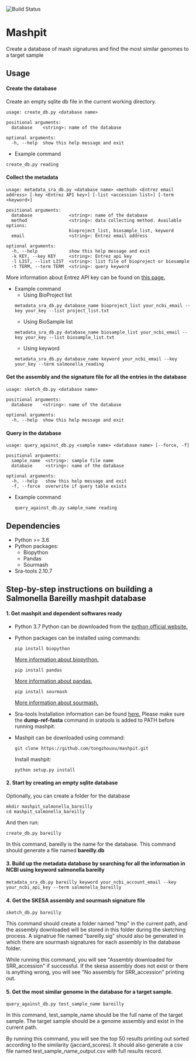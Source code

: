 ![Build Status](https://www.travis-ci.com/tongzhouxu/mashpit.svg?branch=master)
# Mashpit
Create a database of mash signatures and find the most similar genomes to a target sample 

## Usage

#### Create the database
Create an empty sqlite db file in the current working directory.
```
usage: create_db.py <database name>

positional arguments:
  database    <string>: name of the database

optional arguments:
  -h, --help  show this help message and exit
```
- Example command
```
create_db.py reading
```
#### Collect the metadata
```
usage: metadata_sra_db.py <database name> <method> <Entrez email address> [-key <Entrez API key>] [-list <accession list>] [-term <keyword>]

positional arguments:
  database              <string>: name of the database
  method                <string>: data collecting method. Available options:
                        bioproject_list, biosample_list, keyword
  email                 <string>: Entrez email address

optional arguments:
  -h, --help            show this help message and exit
  -k KEY, --key KEY     <string>: Entrez api key
  -l LIST, --list LIST  <string>: list file of bioproject or biosample
  -t TERM, --term TERM  <string>: query keyword
```
More information about Entrez API key can be found on [this page.](https://ncbiinsights.ncbi.nlm.nih.gov/2017/11/02/new-api-keys-for-the-e-utilities/)
- Example command
  - Using BioProject list
  ```
  metadata_sra_db.py database_name bioproject_list your_ncbi_email --key your_key --list project_list.txt
  ```
  - Using BioSample list
  ```
  metadata_sra_db.py database_name biosample_list your_ncbi_email --key your_key --list biosample_list.txt
  ```
  - Using keyword
  ```
  metadata_sra_db.py database_name keyword your_ncbi_email --key your_key --term salmonella_reading
  ```

#### Get the assembly and the signature file for all the entries in the database
```
usage: sketch_db.py <database name>

positional arguments:
  database    <string>: name of the database

optional arguments:
  -h, --help  show this help message and exit
```

#### Query in the database
```
usage: query_against_db.py <sample name> <database name> [--force, -f]

positional arguments:
  sample_name  <string>: sample file name
  database     <string>: name of the database

optional arguments:
  -h, --help   show this help message and exit
  -f, --force  overwrite if query table exists
```
- Example command
  ```
  query_against_db.py sample_name reading
  ```

## Dependencies

- Python >= 3.6
- Python packages:
  - Biopython
  - Pandas
  - Sourmash
- Sra-tools 2.10.7

## Step-by-step instructions on building a Salmonella Bareilly mashpit database

#### 1. Get mashpit and dependent softwares ready

- Python 3.7
Python can be downloaded from the [python official website.](https://www.python.org/downloads/)

- Python packages can be installed using commands:
  ```
  pip install biopython
  ```
  [More information about biopython.](https://biopython.org/wiki/Download)
  ```
  pip install pandas
  ```
  [More information about pandas.](https://pandas.pydata.org/pandas-docs/stable/getting_started/install.html)
  ```
  pip install sourmash
  ```
  [More information about sourmash.](https://pypi.org/project/sourmash/)

- Sra-tools
Installation information can be found [here.](https://github.com/ncbi/sra-tools)
Please make sure the **dump-ref-fasta** command in sratools is added to PATH before running mashpit.
  
- Mashpit can be downloaded using command:
  ```
  git clone https://github.com/tongzhouxu/mashpit.git
  ```
  Install mashpit:
  ```
  python setup.py install
  ```

#### 2. Start by creating an empty sqlite database

  Optionally, you can create a folder for the database
  ```
  mkdir mashpit_salmonella_bareilly
  cd mashpit_salmonella_bareilly
  ```
  And then run:
  ```
  create_db.py bareilly
  ```
  In this command, bareilly is the name for the database. This command should generate a file named **bareilly.db**

#### 3. Build up the metadata database by searching for all the information in NCBI using keyword salmonella bareilly

  ```
  metadata_sra_db.py bareilly keyword your_ncbi_account_email --key your_ncbi_api_key --term salmonella_bareilly
  ```
  
 #### 4. Get the SKESA assembly and sourmash signature file
 
  ```
  sketch_db.py bareilly
  ```

  This command should create a folder named "tmp" in the current path, and the assembly downloaded will be stored in this folder during the sketching process. A signatrue file named "bareilly.sig" should also be generated in which there are sourmash signatures for each assembly in the database folder.
 
  While running this command, you will see "Assembly downloaded for SRR_accession" if successful. If the skesa assembly does not exist or there is anything wrong, you will see "No assembly for SRR_accession" printing out.
  
 #### 5. Get the most similar genome in the database for a target sample.
 
   ```
   query_against_db.py test_sample_name bareilly
   ```
   
   In this command, test_sample_name should be the full name of the target sample. The target sample should be a genome assembly and exist in the current path.
   
   By running this command, you will see the top 50 results printing out sorted according to the similarity (jaccard_scores). It should also generate a csv file named test_sample_name_output.csv with full results record.
   
  
 
